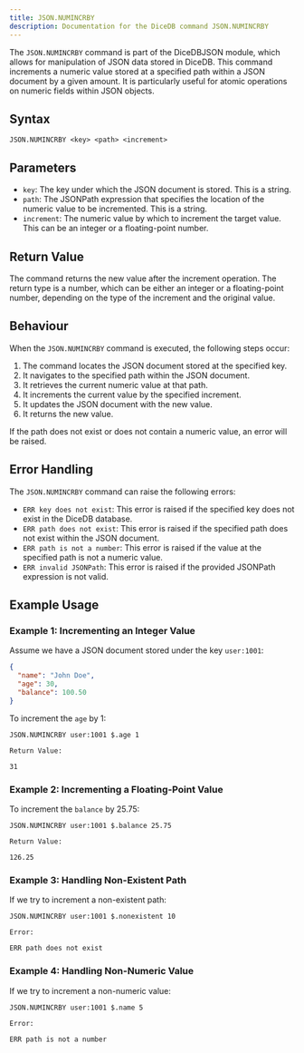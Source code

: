 ```yaml
---
title: JSON.NUMINCRBY
description: Documentation for the DiceDB command JSON.NUMINCRBY
---
```


The `JSON.NUMINCRBY` command is part of the DiceDBJSON module, which allows for manipulation of JSON data stored in DiceDB. This command increments a numeric value stored at a specified path within a JSON document by a given amount. It is particularly useful for atomic operations on numeric fields within JSON objects.

## Syntax

```plaintext
JSON.NUMINCRBY <key> <path> <increment>
```

## Parameters

- `key`: The key under which the JSON document is stored. This is a string.
- `path`: The JSONPath expression that specifies the location of the numeric value to be incremented. This is a string.
- `increment`: The numeric value by which to increment the target value. This can be an integer or a floating-point number.

## Return Value

The command returns the new value after the increment operation. The return type is a number, which can be either an integer or a floating-point number, depending on the type of the increment and the original value.

## Behaviour

When the `JSON.NUMINCRBY` command is executed, the following steps occur:

1. The command locates the JSON document stored at the specified key.
1. It navigates to the specified path within the JSON document.
1. It retrieves the current numeric value at that path.
1. It increments the current value by the specified increment.
1. It updates the JSON document with the new value.
1. It returns the new value.

If the path does not exist or does not contain a numeric value, an error will be raised.

## Error Handling

The `JSON.NUMINCRBY` command can raise the following errors:

- `ERR key does not exist`: This error is raised if the specified key does not exist in the DiceDB database.
- `ERR path does not exist`: This error is raised if the specified path does not exist within the JSON document.
- `ERR path is not a number`: This error is raised if the value at the specified path is not a numeric value.
- `ERR invalid JSONPath`: This error is raised if the provided JSONPath expression is not valid.

## Example Usage

### Example 1: Incrementing an Integer Value

Assume we have a JSON document stored under the key `user:1001`:

```json
{
  "name": "John Doe",
  "age": 30,
  "balance": 100.50
}
```

To increment the `age` by 1:

```plaintext
JSON.NUMINCRBY user:1001 $.age 1
```

`Return Value:`

```plaintext
31
```

### Example 2: Incrementing a Floating-Point Value

To increment the `balance` by 25.75:

```plaintext
JSON.NUMINCRBY user:1001 $.balance 25.75
```

`Return Value:`

```plaintext
126.25
```

### Example 3: Handling Non-Existent Path

If we try to increment a non-existent path:

```plaintext
JSON.NUMINCRBY user:1001 $.nonexistent 10
```

`Error:`

```plaintext
ERR path does not exist
```

### Example 4: Handling Non-Numeric Value

If we try to increment a non-numeric value:

```plaintext
JSON.NUMINCRBY user:1001 $.name 5
```

`Error:`

```plaintext
ERR path is not a number
```
